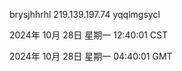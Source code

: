 brysjhhrhl 219.139.197.74 yqqlmgsycl

2024年 10月 28日 星期一 12:40:01 CST

2024年 10月 28日 星期一 04:40:01 GMT
